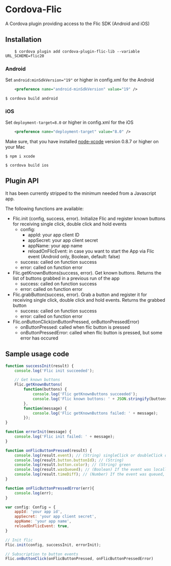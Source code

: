 # Cordova-Flic
A Cordova plugin providing access to the Flic SDK (Android and iOS)

## Installation

```
    $ cordova plugin add cordova-plugin-flic-lib --variable URL_SCHEME=flic20
```

### Android

Set `android:minSdkVersion="19"` or higher in config.xml for the Android
```xml
	<preference name="android-minSdkVersion" value="19" />
```

	$ cordova build android

### iOS

Set `deployment-target=8.0` or higher in config.xml for the iOS 

```xml
	<preference name="deployment-target" value="8.0" />
```

Make sure, that you have installed [node-xcode](https://www.npmjs.com/package/xcode) version 0.8.7 or higher on your Mac

```
$ npm i xcode
```

	$ cordova build ios

## Plugin API
It has been currently stripped to the minimum needed from a Javascript app.

The following functions are available:

* Flic.init (config, success, error). Initialize Flic and register known buttons for receiving single click, double click and hold events
  * config:
	* appId: your app client ID
	* appSecret: your app client secret
	* appName: your app name
	* reloadOnFlicEvent: in case you want to start the App via Flic event (Android only, Boolean, default: false)
  * success: called on function success
  * error: called on function error
* Flic.getKnownButtons(success, error). Get known buttons. Returns the list of buttons grabbed in a previous run of the app
  * success: called on function success
  * error: called on function error
* Flic.grabButton(success, error). Grab a button and register it for receiving single click, double click and hold events. Returns the grabbed button
  * success: called on function success
  * error: called on function error
* Flic.onButtonClick(onButtonPressed, onButtonPressedError)
  * onButtonPressed: called when flic button is pressed
  * onButtonPressedError: called when flic button is pressed, but some error has occured

## Sample usage code
```Javascript
function successInit(result) {
    console.log('Flic init succeeded');

    // Get known buttons
    Flic.getKnownButtons(
        function(buttons) {
            console.log('Flic getKnownButtons succeeded');
            console.log('Flic known buttons: ' + JSON.stringify(buttons));
        },
        function(message) {
            console.log('Flic getKnownButtons failed: ' + message);
        });
}

function errorInit(message) {
    console.log('Flic init failed: ' + message);
}

function onFlicButtonPressed(result) {
    console.log(result.event); // (String) singleClick or doubleClick or hold
    console.log(result.button.buttonId); // (String)
    console.log(result.button.color); // (String) green
    console.log(result.wasQueued); // (Boolean) If the event was locally queued in the button because it was disconnected. After the connection is completed, the event will be sent with this parameter set to true.
    console.log(result.timeDiff); // (Number) If the event was queued, the timeDiff will be the number of seconds since the event happened.
}

function onFlicButtonPressedError(err){
    console.log(err);
}

var config: Config = {
    appId: 'your app id',
    appSecret: 'your app client secret',
    appName: 'your app name',
    reloadOnFlicEvent: true,
}

// Init flic
Flic.init(config, successInit, errorInit);

// Subscription to button events
Flic.onButtonClick(onFlicButtonPressed, onFlicButtonPressedError)
```

